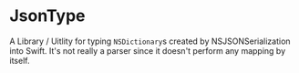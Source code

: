 # JsonType

A Library / Uitlity for typing `NSDictionary`s created by NSJSONSerialization into Swift.
It's not really a parser since it doesn't perform any mapping by itself.
